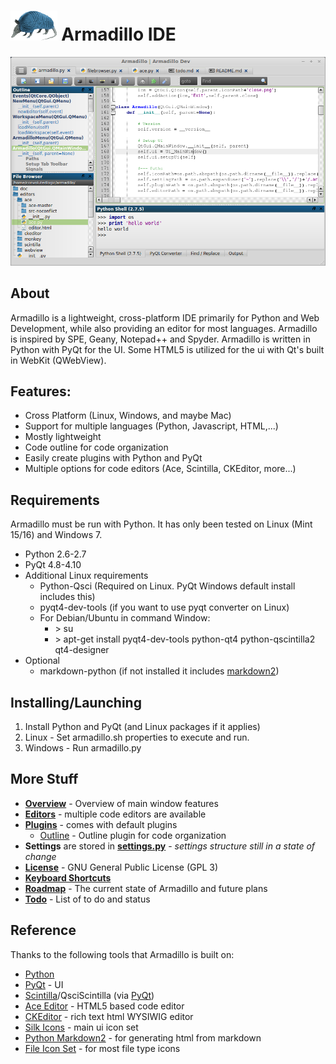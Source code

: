 # <img src="img/armadillo.png" height="48px;"> Armadillo IDE
![Alt text](extra/screenshot.png "Screenshot")

## About
Armadillo is a lightweight, cross-platform IDE primarily for Python and Web Development, while also providing an editor for most languages. Armadillo is inspired by SPE, Geany, Notepad++ and Spyder. Armadillo is written in Python with PyQt for the UI. Some HTML5 is utilized for the ui with Qt's built in WebKit (QWebView).

## Features:
- Cross Platform (Linux, Windows, and maybe Mac)
- Support for multiple languages (Python, Javascript, HTML,...)
- Mostly lightweight
- Code outline for code organization
- Easily create plugins with Python and PyQt
- Multiple options for code editors (Ace, Scintilla, CKEditor, more...)

## Requirements
Armadillo must be run with Python. It has only been tested on Linux (Mint 15/16) and Windows 7.

- Python 2.6-2.7
- PyQt 4.8-4.10
- Additional Linux requirements
    - Python-Qsci (Required on Linux.  PyQt Windows default install includes this)
    - pyqt4-dev-tools (if you want to use pyqt converter on Linux)
    - For Debian/Ubuntu in command Window:
        - \> su
        - \> apt-get install pyqt4-dev-tools python-qt4 python-qscintilla2 qt4-designer
- Optional
    - markdown-python (if not installed it includes [markdown2](https://github.com/trentm/python-markdown2))

## Installing/Launching
1. Install Python and PyQt (and Linux packages if it applies)
2. Linux - Set armadillo.sh properties to execute and run.
4. Windows - Run armadillo.py

## More Stuff
- **[Overview](doc/overview.md)** - Overview of main window features
- **[Editors](doc/editors.md)** - multiple code editors are available
- **[Plugins](doc/plugins.md)** - comes with default plugins
    - [Outline](doc/plugins_outline.md) - Outline plugin for code organization
- **Settings** are stored in **[settings.py](settings.py)** - *settings structure still in a state of change*
- **[License](LICENSE)** - GNU General Public License (GPL 3)
- **[Keyboard Shortcuts](doc/keyboard_shortcuts.html)**
- **[Roadmap](extra/roadmap.md)** - The current state of Armadillo and future plans
- **[Todo](extra/todo.md)** - List of to do and status

## Reference
Thanks to the following tools that Armadillo is built on:

- [Python](http://python.org) 
- [PyQt](http://www.riverbankcomputing.com/software/pyqt) - UI
- [Scintilla](http://www.scintilla.org/)/QsciScintilla (via [PyQt](http://www.riverbankcomputing.com/software/pyqt))
- [Ace Editor](http://ace.c9.io/) - HTML5 based code editor
- [CKEditor](http://ckeditor.com/) - rich text html WYSIWIG editor
- [Silk Icons](http://www.famfamfam.com/lab/icons/silk/) - main ui icon set
- [Python Markdown2](https://github.com/trentm/python-markdown2) - for generating html from markdown
- [File Icon Set](https://github.com/teambox/Free-file-icons) - for most file type icons
